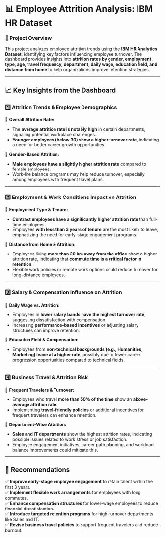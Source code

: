 # 📊 Employee Attrition Analysis: IBM HR Dataset

### 🚀 Project Overview
This project analyzes employee attrition trends using the **IBM HR Analytics Dataset**, identifying key factors influencing employee turnover. The dashboard provides insights into **attrition rates by gender, employment type, age, travel frequency, department, daily wage, education field, and distance from home** to help organizations improve retention strategies.

---

## 📈 Key Insights from the Dashboard

### **1️⃣ Attrition Trends & Employee Demographics**
🔹 **Overall Attrition Rate:**
   - The **average attrition rate is notably high** in certain departments, signaling potential workplace challenges.
   - **Younger employees (below 30) show a higher turnover rate**, indicating a need for better career growth opportunities.

🔹 **Gender-Based Attrition:**
   - **Male employees have a slightly higher attrition rate** compared to female employees.
   - Work-life balance programs may help reduce turnover, especially among employees with frequent travel plans.

---

### **2️⃣ Employment & Work Conditions Impact on Attrition**
🔹 **Employment Type & Tenure:**
   - **Contract employees have a significantly higher attrition rate** than full-time employees.
   - Employees **with less than 3 years of tenure** are the most likely to leave, emphasizing the need for early-stage engagement programs.

🔹 **Distance from Home & Attrition:**
   - Employees living **more than 20 km away from the office** show a higher attrition rate, indicating that **commute time is a critical factor in retention**.
   - Flexible work policies or remote work options could reduce turnover for long-distance employees.

---

### **3️⃣ Salary & Compensation Influence on Attrition**
🔹 **Daily Wage vs. Attrition:**
   - Employees in **lower salary bands have the highest turnover rate**, suggesting dissatisfaction with compensation.
   - Increasing **performance-based incentives** or adjusting salary structures can improve retention.

🔹 **Education Field & Compensation:**
   - Employees from **non-technical backgrounds (e.g., Humanities, Marketing) leave at a higher rate**, possibly due to fewer career progression opportunities compared to technical fields.

---

### **4️⃣ Business Travel & Attrition Risk**
🔹 **Frequent Travelers & Turnover:**
   - Employees who travel **more than 50% of the time** show an **above-average attrition rate**.
   - Implementing **travel-friendly policies** or additional incentives for frequent travelers can enhance retention.

🔹 **Department-Wise Attrition:**
   - **Sales and IT departments** show the highest attrition rates, indicating possible issues related to work stress or job satisfaction.
   - Employee engagement initiatives, career path planning, and workload balance improvements could mitigate this.

---

## 📢 Recommendations
✅ **Improve early-stage employee engagement** to retain talent within the first 3 years.  
✅ **Implement flexible work arrangements** for employees with long commutes.  
✅ **Enhance compensation structures** for lower-wage employees to reduce financial dissatisfaction.  
✅ **Introduce targeted retention programs** for high-turnover departments like Sales and IT.  
✅ **Revise business travel policies** to support frequent travelers and reduce burnout.  
